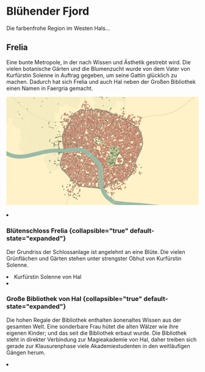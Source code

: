 # Blühender Fjord

Die farbenfrohe Region im Westen Hals...

## Frelia

Eine bunte Metropole, in der nach Wissen und Ästhetik gestrebt wird. Die vielen botanische Gärten und die Blumenzucht
wurde von dem Vater von Kurfürstin Solenne in Auftrag gegeben, um seine Gattin glücklich zu machen. Dadurch hat sich
Frelia und auch Hal neben der Großen Bibliothek einen Namen in Faergria gemacht.

![](../images/places/Hal/Frelia/frelia.png)

<procedure title="Charaktere von diesem Ort">
<list columns="3">
<!-- <li><a href="Frille.md"></a></li> -->
<!-- <li><a href="Ignaz.md"></a></li> -->
<!-- <li><a href="Julianne.md"></a></li> -->
<li><a href="Linet.md"></a></li>
</list>
</procedure>

### Blütenschloss Frelia {collapsible="true" default-state="expanded"}

Der Grundriss der Schlossanlage ist angelehnt an eine Blüte. Die vielen Grünflächen und Gärten stehen unter strengster
Obhut von Kurfürstin Solenne.

<procedure title="Charaktere von diesem Ort">
<list columns="3">
<li>Kurfürstin Solenne von Hal</li>
<li><a href="Sonya.md"></a></li>
<!-- <li><a href="Marine.md"></a></li> -->
</list>
</procedure>

<!--
## Magieakademie von Hal {collapsible="true" default-state="expanded"}

<procedure title="Charaktere von diesem Ort">
<list columns="3">
<li><a href="Theodoric.md"></a></li>
</list>
</procedure>
-->

### Große Bibliothek von Hal {collapsible="true" default-state="expanded"}

Die hohen Regale der Bibliothek enthalten äonenaltes Wissen aus der gesamten Welt. Eine sonderbare Frau hütet die alten
Wälzer wie ihre eigenen Kinder; und das seit die Bibliothek erbaut wurde. Die Bibliothek steht in direkter Verbindung
zur Magieakademie von Hal, daher treiben sich gerade zur Klausurenphase viele Akademiestudenten in den weitläufigen
Gängen herum.

<procedure title="Charaktere von diesem Ort">
<list columns="3">
<li><a href="Seloue.md"></a></li>
<!-- <li><a href="Lavande.md"></a></li> -->
</list>
</procedure>
